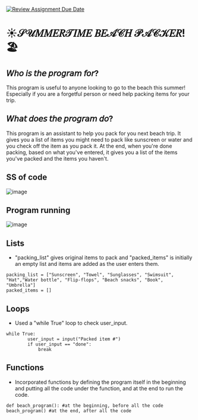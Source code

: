 [![Review Assignment Due Date](https://classroom.github.com/assets/deadline-readme-button-22041afd0340ce965d47ae6ef1cefeee28c7c493a6346c4f15d667ab976d596c.svg)](https://classroom.github.com/a/Y49tTL6w)

# ☀️𝒮𝒰𝑀𝑀𝐸𝑅𝒯𝐼𝑀𝐸 𝐵𝐸𝒜𝒞𝐻 𝒫𝒜𝒞𝒦𝐸𝑅! 🏖️

## 𝘞𝘩𝘰 𝘪𝘴 𝘵𝘩𝘦 𝘱𝘳𝘰𝘨𝘳𝘢𝘮 𝘧𝘰𝘳?
This program is useful to anyone looking to go to the beach this summer! Especially if you are a forgetful person or need help packing items for your trip. 

## 𝘞𝘩𝘢𝘵 𝘥𝘰𝘦𝘴 𝘵𝘩𝘦 𝘱𝘳𝘰𝘨𝘳𝘢𝘮 𝘥𝘰?
This program is an assistant to help you pack for you next beach trip. It gives you a list of items you might need to pack like sunscreen or water and you check off the item as you pack it. At the end, when you're done packing, based on what you've entered, it gives you a list of the items you've packed and the items you haven't.


## SS of code
![image](https://github.com/user-attachments/assets/e8fdae50-969e-4b17-bcd0-82bc7f5e11e2)

## Program running
![image](https://github.com/user-attachments/assets/34bbbdbd-0571-406b-8a0b-ed265b2e38cf)


## Lists
- "packing_list" gives original items to pack and "packed_items" is initially an empty list and items are added as the user enters them.
```
packing_list = ["Sunscreen", "Towel", "Sunglasses", "Swimsuit", "Hat","Water bottle", "Flip-flops", "Beach snacks", "Book", "Umbrella"]
packed_items = []
```

## Loops
- Used a "while True" loop to check user_input.
```
while True:
        user_input = input("Packed item #")
        if user_input == "done":
            break
```

## Functions
- Incorporated functions by defining the program itself in the beginning and putting all the code under the function, and at the end to run the code.
```
def beach_program(): #at the beginning, before all the code
beach_program() #at the end, after all the code
```
  
